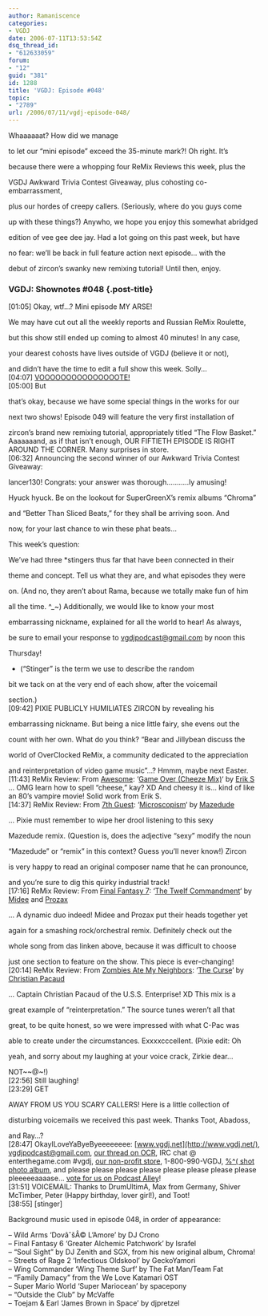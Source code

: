 ```yaml
---
author: Ramaniscence
categories:
- VGDJ
date: 2006-07-11T13:53:54Z
dsq_thread_id:
- "612633059"
forum:
- "12"
guid: "381"
id: 1288
title: 'VGDJ: Episode #048'
topic:
- "2789"
url: /2006/07/11/vgdj-episode-048/
---
```


<span>Whaaaaaat?</span> How did we manage
  
to let our &#8220;mini episode&#8221; exceed the 35-minute mark?! Oh right. It&#8217;s
  
because there were a whopping four ReMix Reviews this week, plus the
  
VGDJ Awkward Trivia Contest Giveaway, plus cohosting co-embarrassment,
  
plus our hordes of creepy callers. (Seriously, where do you guys come
  
up with these things?) Anywho, we hope you enjoy this somewhat abridged
  
edition of vee gee dee jay. Had a lot going on this past week, but have
  
no fear: we&#8217;ll be back in full feature action next episode&#8230; with the
  
debut of zircon&#8217;s swanky new remixing tutorial! Until then, enjoy.

### VGDJ: Shownotes #048 {.post-title}

<span>[01:05] </span>Okay, wtf&#8230;? <span>Mini episode MY ARSE</span>!
  
We may have cut out all the weekly reports and Russian ReMix Roulette,
  
but this show still ended up coming to almost 40 minutes! In any case,
  
your dearest cohosts have lives outside of VGDJ (believe it or not),
  
and didn&#8217;t have the time to edit a full show this week. Solly&#8230;  
<span>[04:07]</span> [VOOOOOOOOOOOOOOOTE!](http://www.podcastalley.com/one_vote2.php?pod_id=4140)  
<span>[05:00] </span>But
  
that&#8217;s okay, because we have some special things in the works for our
  
next two shows! Episode 049 will feature the very first installation of
  
zircon&#8217;s brand new remixing tutorial, appropriately titled &#8220;<span>The Flow Basket</span>.&#8221; Aaaaaaand, as if that isn&#8217;t enough, OUR FIFTIETH EPISODE IS RIGHT AROUND THE CORNER. Many surprises in store.  
<span>[06:32] </span>Announcing the second winner of our <span>Awkward Trivia Contest Giveaway</span>:
  
lancer130! Congrats: your answer was thorough&#8230;&#8230;&#8230;..ly amusing!
  
Hyuck hyuck. Be on the lookout for SuperGreenX&#8217;s remix albums &#8220;Chroma&#8221;
  
and &#8220;Better Than Sliced Beats,&#8221; for they shall be arriving soon. And
  
now, for your last chance to win these phat beats&#8230;

<span>This week&#8217;s question</span>:
  
We&#8217;ve had three *stingers thus far that have been connected in their
  
theme and concept. Tell us what they are, and what episodes they were
  
on. (And no, they aren&#8217;t about Rama, because we totally make fun of him
  
all the time. ^_~) Additionally, we would like to know your most
  
embarrassing nickname, explained for all the world to hear! As always,
  
be sure to email your response to vgdjpodcast@gmail.com by noon this
  
Thursday!

* (&#8220;Stinger&#8221; is the term we use to describe the random
  
bit we tack on at the very end of each show, after the voicemail
  
section.)  
<span>[09:42] </span>PIXIE PUBLICLY HUMILIATES ZIRCON by revealing <span>his</span>
  
embarrassing nickname. But being a nice little fairy, she evens out the
  
count with her own. What do you think? &#8220;Bear and Jillybean discuss the
  
world of OverClocked ReMix, a community dedicated to the appreciation
  
and reinterpretation of video game music&#8221;&#8230;? Hmmm, maybe next Easter.  
<span>[11:43]</span> <span>ReMix Review</span>: From [Awesome](http://www.ocremix.org/game/awesome/): &#8216;[Game Over (Cheeze Mix)](http://www.ocremix.org/remix/OCR01490/)&#8216; by [Erik S](http://www.ocremix.org/remixer/eriks/) &#8230; OMG learn how to spell &#8220;cheese,&#8221; kay? XD And cheesy it is&#8230; kind of like an 80&#8217;s vampire movie! Solid work from Erik S.  
<span>[14:37] </span><span>ReMix Review</span>: From [7th Guest](http://www.ocremix.org/game/7thguest/): &#8216;[Microscopism](http://www.ocremix.org/remix/OCR01491/)&#8216; by [Mazedude](http://www.ocremix.org/remixer/mazedude/)
  
&#8230; Pixie must remember to wipe her drool listening to this sexy
  
Mazedude remix. (Question is, does the adjective &#8220;sexy&#8221; modify the noun
  
&#8220;Mazedude&#8221; or &#8220;remix&#8221; in this context? Guess you&#8217;ll never know!) Zircon
  
is very happy to read an original composer name that he can pronounce,
  
and you&#8217;re sure to dig this quirky industrial track!  
<span>[17:16] </span><span>ReMix Review</span>: From [Final Fantasy 7](http://www.ocremix.org/game/ff7/): &#8216;[The Twelf Commandment](http://www.ocremix.org/remix/OCR01492/)&#8216; by [Midee](http://www.ocremix.org/remixer/midee/) and [Prozax](http://www.ocremix.org/remixer/prozax/)
  
&#8230; A dynamic duo indeed! Midee and Prozax put their heads together yet
  
again for a smashing rock/orchestral remix. Definitely check out the
  
whole song from das linken above, because it was difficult to choose
  
just one section to feature on the show. This piece is ever-changing!  
<span>[20:14] </span><span>ReMix Review</span>: From [Zombies Ate My Neighbors](http://www.ocremix.org/game/zombiesatemyneighbors/): &#8216;[The Curse](http://www.ocremix.org/remix/OCR01493/)&#8216; by [Christian Pacaud](http://www.ocremix.org/remixer/christianpacaud/)
  
&#8230; Captain Christian Pacaud of the U.S.S. Enterprise! XD This mix is a
  
great example of &#8220;reinterpretation.&#8221; The source tunes weren&#8217;t all that
  
great, to be quite honest, so we were impressed with what C-Pac was
  
able to create under the circumstances. Exxxxcccellent. (Pixie edit: Oh
  
yeah, and sorry about my laughing at your voice crack, Zirkie dear&#8230;
  
NOT~~@~!)  
<span>[22:56] </span>Still laughing!  
<span>[23:29] </span>GET
  
AWAY FROM US YOU SCARY CALLERS! Here is a little collection of
  
disturbing voicemails we received this past week. Thanks Toot, Abadoss,
  
and Ray&#8230;?  
<span>[28:47] </span>OkayILoveYaByeByeeeeeeee: [www.vgdj.net](http://www.vgdj.net/), vgdjpodcast@gmail.com, [our thread on OCR](http://www.ocremix.org/phpBB2/viewtopic.php?t=58435&start=2580), IRC chat @ enterthegame.com #vgdj, [our non-profit store](http://www.cafepress.com/vgdj), 1-800-990-VGDJ, [%^( shot photo album](http://www.vgdj.net/album), and please please please please please please please please pleeeeeaaaase&#8230; [vote for us on Podcast Alley](http://www.podcastalley.com/one_vote2.php?pod_id=4140)!<span><br />[31:51] </span>VOICEMAIL: Thanks to DrumUltimA, Max from Germany, Shiver McTimber, Peter (Happy birthday, lover girl!), and Toot!<span><br /></span><span>[38:55] </span>[stinger]

<span>Background music </span>used in episode 048, in order of appearance:

&#8211; Wild Arms &#8216;DovâˆšÂ© L&#8217;Amore&#8217; by DJ Crono  
&#8211; Final Fantasy 6 &#8216;Greater Alchemic Patchwork&#8217; by Israfel  
&#8211; &#8220;Soul Sight&#8221; by DJ Zenith and SGX, from his new original album, Chroma!  
&#8211; Streets of Rage 2 &#8216;Infectious Oldskool&#8217; by GeckoYamori  
&#8211; Wing Commander &#8216;Wing Theme Surf&#8217; by The Fat Man/Team Fat  
&#8211; &#8220;Family Damacy&#8221; from the We Love Katamari OST  
&#8211; Super Mario World &#8216;Super Mariocean&#8217; by spacepony  
&#8211; &#8220;Outside the Club&#8221; by McVaffe  
&#8211; Toejam & Earl &#8216;James Brown in Space&#8217; by djpretzel<span><br /></span>